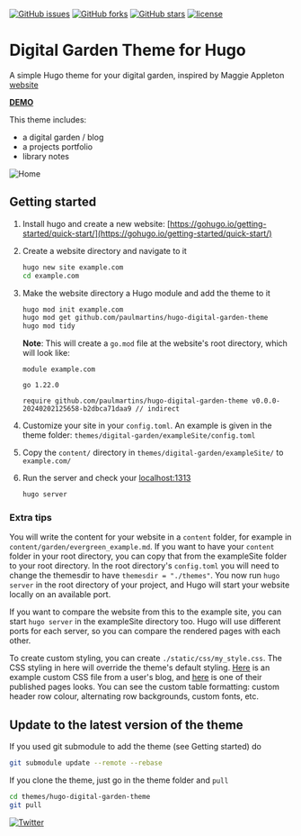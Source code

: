 [![GitHub issues](https://img.shields.io/github/issues/paulmartins/hugo-digital-garden-theme?style=flat-square&logo=appveyor)](https://github.com/paulmartins/hugo-digital-garden-theme/issues)
[![GitHub forks](https://img.shields.io/github/forks/paulmartins/hugo-digital-garden-theme?style=flat-square&logo=appveyor)](https://github.com/paulmartins/hugo-digital-garden-theme/network)
[![GitHub stars](https://img.shields.io/github/stars/paulmartins/hugo-digital-garden-theme?style=flat-square&logo=appveyor)](https://github.com/paulmartins/hugo-digital-garden-theme/stargazers)
[![license](https://img.shields.io/github/license/paulmartins/hugo-digital-garden-theme?style=flat-square&logo=appveyor)](https://github.com/paulmartins/hugo-digital-garden-theme/blob/main/LICENSE)


# Digital Garden Theme for Hugo

A simple Hugo theme for your digital garden, inspired by Maggie Appleton [website](https://maggieappleton.com/)

[**DEMO**](https://hugo-digital-garden-demo.netlify.app/)

This theme includes:
* a digital garden / blog
* a projects portfolio
* library notes

![Home](https://github.com/paulmartins/hugo-digital-garden-theme/blob/main/images/screenshot.png)


## Getting started

1. Install hugo and create a new website: [https://gohugo.io/getting-started/quick-start/](https://gohugo.io/getting-started/quick-start/)
2. Create a website directory and navigate to it

    ```bash
    hugo new site example.com
    cd example.com
    ```
3. Make the website directory a Hugo module and add the theme to it

    ```bash
    hugo mod init example.com
    hugo mod get github.com/paulmartins/hugo-digital-garden-theme
    hugo mod tidy
    ```

    **Note**: This will create a `go.mod` file at the website's root directory, which will look like:

    ```
    module example.com

    go 1.22.0

    require github.com/paulmartins/hugo-digital-garden-theme v0.0.0-20240202125658-b2dbca71daa9 // indirect
    ```

5. Customize your site in your `config.toml`. An example is given in the theme folder: `themes/digital-garden/exampleSite/config.toml`

6. Copy the `content/` directory in `themes/digital-garden/exampleSite/` to `example.com/`

7. Run the server and check your [localhost:1313](http://localhost:1313)
   
    ```bash
    hugo server
    ```

### Extra tips

You will write the content for your website in a `content` folder, for example in `content/garden/evergreen_example.md`. If you want to have your `content` folder in your root directory, you can copy that from the exampleSite folder to your root directory. In the root directory's `config.toml` you will need to  change the themesdir to have `themesdir = "./themes"`. You now run `hugo server` in the root directory of your project, and Hugo will start your website locally on an available port.

If you want to compare the website from this to the example site, you can start `hugo server` in the exampleSite directory too. Hugo will use different ports for each server, so you can compare the rendered pages with each other. 

To create custom styling, you can create `./static/css/my_style.css`. The CSS styling in here will override the theme's default styling. [Here](https://github.com/IdiosApps/IdiosApps.github.io/blob/main/static/css/my_style.css) is an example custom CSS file from a user's blog, and [here](https://idiosapps.github.io/garden/games-for-socials/) is one of their published pages looks. You can see the custom table formatting: custom header row colour, alternating row backgrounds, custom fonts, etc.


## Update to the latest version of the theme

If you used git submodule to add the theme (see Getting started) do

```bash
git submodule update --remote --rebase
```

If you clone the theme, just go in the theme folder and `pull`

```bash
cd themes/hugo-digital-garden-theme
git pull
```


[![Twitter](https://img.shields.io/twitter/url?style=social&url=https%3A%2F%2Fgithub.com%2Fpaulmartins%2Fhugo-digital-garden-theme)](https://twitter.com/intent/tweet?text=Wow:&url=https%3A%2F%2Fgithub.com%2Fpaulmartins%2Fhugo-digital-garden-theme)

